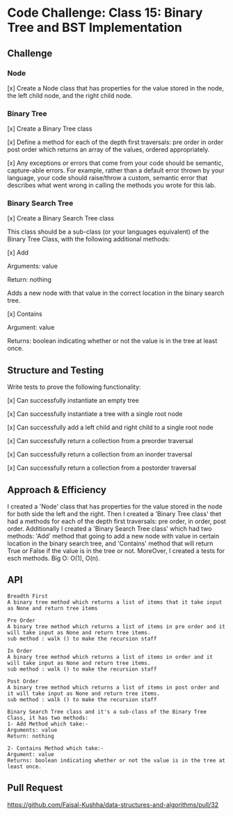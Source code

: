 # Code Challenge: Class 15: Binary Tree and BST Implementation

## Challenge

### Node

[x] Create a Node class that has properties for the value stored in the node, the left child node, and the right child node.

### Binary Tree

[x] Create a Binary Tree class

[x] Define a method for each of the depth first traversals:
pre order
in order
post order which returns an array of the values, ordered appropriately.

[x] Any exceptions or errors that come from your code should be semantic, capture-able errors. For example, rather than a default error thrown by your language, your code should raise/throw a custom, semantic error that describes what went wrong in calling the methods you wrote for this lab.

### Binary Search Tree

[x] Create a Binary Search Tree class

This class should be a sub-class (or your languages equivalent) of the Binary Tree Class, with the following additional methods:

[x] Add

Arguments: value

Return: nothing

Adds a new node with that value in the correct location in the binary search tree.

[x] Contains

Argument: value

Returns: boolean indicating whether or not the value is in the tree at least once.

## Structure and Testing

Write tests to prove the following functionality:

[x] Can successfully instantiate an empty tree

[x] Can successfully instantiate a tree with a single root node

[x] Can successfully add a left child and right child to a single root node

[x] Can successfully return a collection from a preorder traversal

[x] Can successfully return a collection from an inorder traversal

[x] Can successfully return a collection from a postorder traversal

## Approach & Efficiency

I created a 'Node' class that has properties for the value stored in the node for both side the left and the right. Then I created a 'Binary Tree class' thet had a methods for each of the depth first traversals: pre order, in order, post order. Additionally I created a 'Binary Search Tree class' which had two methods: 'Add' method that going to add a new node with value in certain location in the binary search tree, and 'Contains' method that will return True or False if the value is in the tree or not. MoreOver, I created a tests for esch methods. Big O: O(1), O(n).

## API

```
Breadth First
A binary tree method which returns a list of items that it take input as None and return tree items
```

```
Pre Order
A binary tree method which returns a list of items in pre order and it will take input as None and return tree items.
sub method : walk () to make the recursion staff
```

```
In Order
A binary tree method which returns a list of items in order and it will take input as None and return tree items.
sub method : walk () to make the recursion staff
```

```
Post Order
A binary tree method which returns a list of items in post order and it will take input as None and return tree items.
sub method : walk () to make the recursion staff
```

```
Binary Search Tree class and it's a sub-class of the Binary Tree Class, it has two methods:
1- Add Method which take:-
Arguments: value
Return: nothing

2- Contains Method which take:-
Argument: value
Returns: boolean indicating whether or not the value is in the tree at least once.
```

## Pull Request

https://github.com/Faisal-Kushha/data-structures-and-algorithms/pull/32
